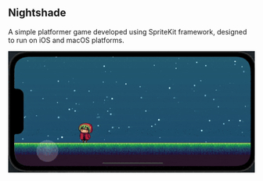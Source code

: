 ## Nightshade

A simple platformer game developed using SpriteKit framework, designed to run on iOS and macOS platforms.

![A gif with demo of the gameplay](./Screenshots/demo-1.gif)